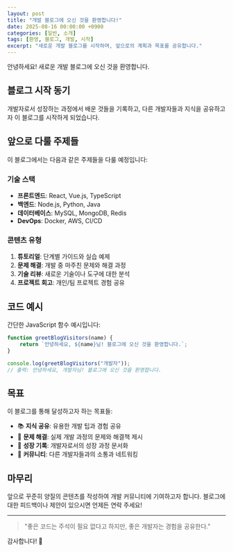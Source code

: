 ```yaml
---
layout: post
title: "개발 블로그에 오신 것을 환영합니다!"
date: 2025-08-16 00:00:00 +0900
categories: [일반, 소개]
tags: [환영, 블로그, 개발, 시작]
excerpt: "새로운 개발 블로그를 시작하며, 앞으로의 계획과 목표를 공유합니다."
---
```


안녕하세요! 새로운 개발 블로그에 오신 것을 환영합니다.

## 블로그 시작 동기

개발자로서 성장하는 과정에서 배운 것들을 기록하고, 다른 개발자들과 지식을 공유하고자 이 블로그를 시작하게 되었습니다.

## 앞으로 다룰 주제들

이 블로그에서는 다음과 같은 주제들을 다룰 예정입니다:

### 기술 스택
- **프론트엔드**: React, Vue.js, TypeScript
- **백엔드**: Node.js, Python, Java
- **데이터베이스**: MySQL, MongoDB, Redis
- **DevOps**: Docker, AWS, CI/CD

### 콘텐츠 유형
1. **튜토리얼**: 단계별 가이드와 실습 예제
2. **문제 해결**: 개발 중 마주친 문제와 해결 과정
3. **기술 리뷰**: 새로운 기술이나 도구에 대한 분석
4. **프로젝트 회고**: 개인/팀 프로젝트 경험 공유

## 코드 예시

간단한 JavaScript 함수 예시입니다:

```javascript
function greetBlogVisitors(name) {
    return `안녕하세요, ${name}님! 블로그에 오신 것을 환영합니다.`;
}

console.log(greetBlogVisitors("개발자"));
// 출력: 안녕하세요, 개발자님! 블로그에 오신 것을 환영합니다.
```

## 목표

이 블로그를 통해 달성하고자 하는 목표들:

- 📚 **지식 공유**: 유용한 개발 팁과 경험 공유
- 🔧 **문제 해결**: 실제 개발 과정의 문제와 해결책 제시
- 🌱 **성장 기록**: 개발자로서의 성장 과정 문서화
- 🤝 **커뮤니티**: 다른 개발자들과의 소통과 네트워킹

## 마무리

앞으로 꾸준히 양질의 콘텐츠를 작성하여 개발 커뮤니티에 기여하고자 합니다. 
블로그에 대한 피드백이나 제안이 있으시면 언제든 연락 주세요!

---

> "좋은 코드는 주석이 필요 없다고 하지만, 좋은 개발자는 경험을 공유한다."

감사합니다! 🙏